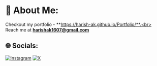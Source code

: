 # 💫 About Me:
Checkout my portfolio - **https://harish-ak.github.io/Portfolio/**.<br><br>
Reach me at **harishak1607@gmail.com**


## 🌐 Socials:
[![Instagram](https://img.shields.io/badge/Instagram-%23E4405F.svg?logo=Instagram&logoColor=white)](https://instagram.com/a.k._.2004) [![X](https://img.shields.io/badge/X-black.svg?logo=X&logoColor=white)](https://x.com/@ak_harish1607) 

